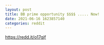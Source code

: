 ```yaml
--- 
layout: post 
title: BB prime opportunity $$$$ ..... Now! 
date: 2021-06-16 1623857140 
categories: reddit 
--- 
```

https://redd.it/o17gjf